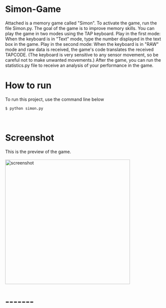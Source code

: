 # Simon-Game
Attached is a memory game called "Simon".
To activate the game, run the file Simon.py.
The goal of the game is to improve memory skills.
You can play the game in two modes using the TAP keyboard.
Play in the first mode:
When the keyboard is in "Text" mode,
type the number displayed in the text box in the game.
Play in the second mode:
When the keyboard is in "RAW" mode and raw data is received,
the game's code translates the received TAPCODE.
(The keyboard is very sensitive to any sensor movement, so be careful not to make unwanted movements.)
After the game, you can run the statistics.py file
to receive an analysis of your performance in the game.


# How to run
To run this project, use the command line below
```
$ python simon.py
```
<br>

# Screenshot
This is the preview of the game.<br><br>
<img width="400" alt="screenshot" src="https://user-images.githubusercontent.com/69473375/133963004-2a41dd0c-e588-4d1c-b98f-56661a2d877e.PNG">



# -------
